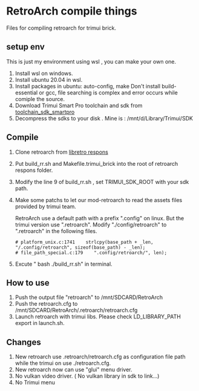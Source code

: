 # RetroArch compile things
Files for compiling retroarch for trimui brick.

## setup env
This is just my environment using wsl , you can make your own one.

1. Install wsl on windows.
2. Install ubuntu 20.04 in wsl.
3. Install packages in ubuntu:   auto-config, make
     Don't install build-essential or gcc, file searching is complex and error occurs while comiple the source.
4. Download Trimui Smart Pro toolchain and sdk from [toolchain_sdk_smartpro](https://github.com/trimui/toolchain_sdk_smartpro)
5. Decompress the sdks to your disk . Mine is : /mnt/d/Library/Trimui/SDK

## Compile

1. Clone retroarch from [libretro respons](https://github.com/libretro/retroarch)
2. Put build_rr.sh and Makefile.trimui_brick into the root of retroarch respons folder.
3. Modify the line 9 of build_rr.sh , set TRIMUI_SDK_ROOT with your sdk path.
4. Make some patchs to let our mod-retroarch to read the assets files provided by trimui team.

   RetroArch use a default path with a prefix ".config" on linux. But the trimui version use ".retroarch".
   Modify "./config/retroarch" to ".retroarch" in the following files. 
    ```
    # platform_unix.c:1741    strlcpy(base_path + _len, "/.config/retroarch", sizeof(base_path) - _len);
    # file_path_special.c:179    ".config/retroarch/", len);
    ```
5. Excute " bash ./build_rr.sh" in terminal.

## How to use

1. Push the output file "retroarch" to /mnt/SDCARD/RetroArch
2. Push the retroarch.cfg to /mnt/SDCARD/RetroArch/.retroarch/retroarch.cfg
3. Launch retroarch with trimui libs. Please check LD_LIBRARY_PATH export in launch.sh.

## Changes

1. New retroarch use .retroarch/retroarch.cfg as configuration file path while the trimui on use ./retroarch.cfg.
2. New retroarch now can use "glui" menu driver.
3. No vulkan video driver. ( No vulkan library in sdk to link...)
4. No Trimui menu
